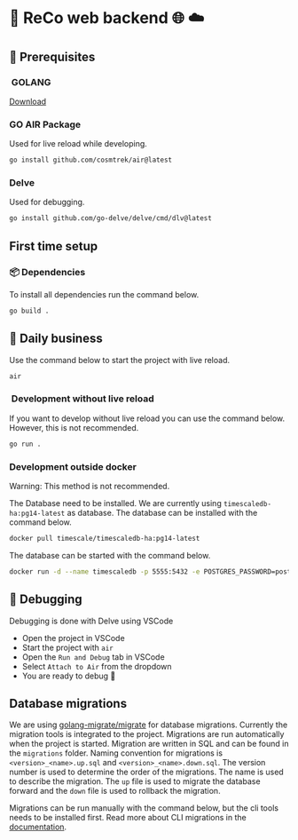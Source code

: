 # 🚗 ReCo web backend 🌐 ☁️

## 📖 Prerequisites

###  GOLANG

[Download](https://go.dev/learn/)

### GO AIR Package

Used for live reload while developing.

```bash
go install github.com/cosmtrek/air@latest
```

### Delve

Used for debugging.

```bash
go install github.com/go-delve/delve/cmd/dlv@latest
```

## First time setup

### 📦 Dependencies

To install all dependencies run the command below.

```bash
go build .
```

## 📅 Daily business

Use the command below to start the project with live reload.

```bash
air
```

###  Development without live reload

If you want to develop without live reload you can use the command below. However, this is not recommended.

```bash
go run .
```

### Development outside docker

Warning: This method is not recommended.

The Database need to be installed. We are currently using `timescaledb-ha:pg14-latest` as database. The database can be installed with the command below.

```bash
docker pull timescale/timescaledb-ha:pg14-latest
```

The database can be started with the command below.

```bash
docker run -d --name timescaledb -p 5555:5432 -e POSTGRES_PASSWORD=postgres timescale/timescaledb-ha:pg14-latest
```


## 🐞 Debugging

Debugging is done with Delve using VSCode

- Open the project in VSCode
- Start the project with `air`
- Open the `Run and Debug` tab in VSCode
- Select `Attach to Air` from the dropdown
- You are ready to debug 🐞


## Database migrations

We are using [golang-migrate/migrate](https://github.com/golang-migrate/migrate) for database migrations. Currently the migration tools is integrated to the project. Migrations are run automatically when the project is started. Migration are written in SQL and can be found in the `migrations` folder. Naming convention for migrations is `<version>_<name>.up.sql` and `<version>_<name>.down.sql`. The version number is used to determine the order of the migrations. The name is used to describe the migration. The `up` file is used to migrate the database forward and the `down` file is used to rollback the migration.

Migrations can be run manually with the command below, but the cli tools needs to be installed first. Read more about CLI migrations in the [documentation](https://github.com/golang-migrate/migrate).



